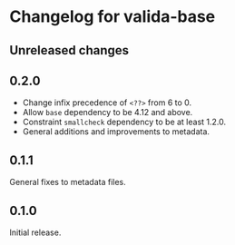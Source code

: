 # Changelog for valida-base

## Unreleased changes

## 0.2.0
* Change infix precedence of `<??>` from 6 to 0.
* Allow `base` dependency to be 4.12 and above.
* Constraint `smallcheck` dependency to be at least 1.2.0.
* General additions and improvements to metadata.

## 0.1.1
General fixes to metadata files.

## 0.1.0
Initial release.
